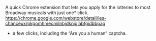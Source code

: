 A quick Chrome extension that lets you apply for the lotteries to most Broadway musicals with just one* click. https://chrome.google.com/webstore/detail/les-chanceux/pkgomhmecmilnbjdkniglabfgidbbpag

* a few clicks, including the “Are you a human” captcha.
